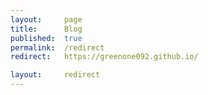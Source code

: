```yaml
---
layout: 	page
title: 		Blog
published:	true
permalink:	/redirect
redirect: 	https://greenone092.github.io/

layout: 	redirect
---
```



